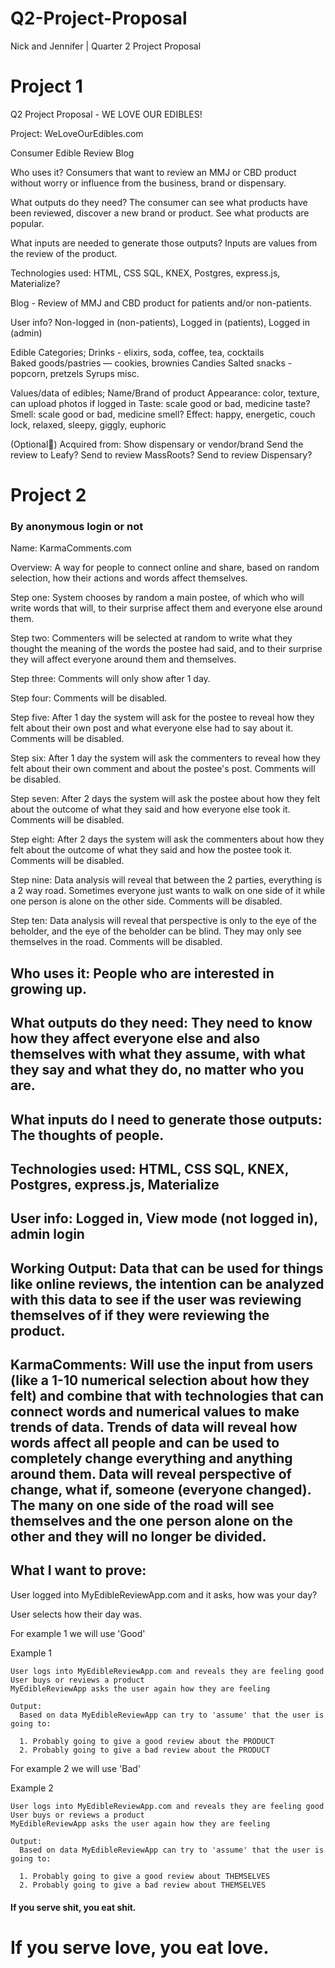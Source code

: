 # Q2-Project-Proposal
Nick and Jennifer | Quarter 2 Project Proposal

# Project 1

Q2 Project Proposal - WE LOVE OUR EDIBLES!

Project: WeLoveOurEdibles.com

Consumer Edible Review Blog

Who uses it? Consumers that want to review an MMJ or CBD product without worry or influence from the business, brand or dispensary.

What outputs do they need? The consumer can see what products have been reviewed, discover a new brand or product. See what products are popular.

What inputs are needed to generate those outputs? Inputs are values from the review of the product.

Technologies used: HTML, CSS SQL, KNEX, Postgres, express.js, Materialize?

Blog - Review of MMJ and CBD product for patients and/or non-patients.

User info? Non-logged in (non-patients), Logged in (patients), Logged in (admin)

Edible Categories;
Drinks - elixirs, soda, coffee, tea, cocktails  
Baked goods/pastries — cookies, brownies
Candies
Salted snacks - popcorn, pretzels
Syrups
misc.

Values/data of edibles;
Name/Brand of product
Appearance: color, texture, can upload photos if logged in
Taste: scale good or bad, medicine taste?
Smell: scale good or bad,  medicine smell?
Effect: happy, energetic, couch lock, relaxed, sleepy, giggly, euphoric  

(Optional)
Acquired from: Show dispensary or vendor/brand
Send the review to Leafy? Send to review MassRoots?
Send to review Dispensary?

# Project 2

### By anonymous login or not

Name: KarmaComments.com

Overview: A way for people to connect online and share, based on random selection, how their actions and words affect themselves.

Step one: System chooses by random a main postee, of which who will write words that will, to their surprise affect them and everyone else around them.

Step two: Commenters will be selected at random to write what they thought the meaning of the words the postee had said, and to their surprise they will affect everyone around them and themselves.

Step three: Comments will only show after 1 day.

Step four: Comments will be disabled.

Step five: After 1 day the system will ask for the postee to reveal how they felt about their own post and what everyone else had to say about it. Comments will be disabled.

Step six: After 1 day the system will ask the commenters to reveal how they felt about their own comment and about the postee's post. Comments will be disabled.

Step seven: After 2 days the system will ask the postee about how they felt about the outcome of what they said and how everyone else took it. Comments will be disabled.

Step eight: After 2 days the system will ask the commenters about how they felt about the outcome of what they said and how the postee took it. Comments will be disabled.

Step nine: Data analysis will reveal that between the 2 parties, everything is a 2 way road. Sometimes everyone just wants to walk on one side of it while one person is alone on the other side. Comments will be disabled.

Step ten: Data analysis will reveal that perspective is only to the eye of the beholder, and the eye of the beholder can be blind. They may only see themselves in the road. Comments will be disabled.

## Who uses it: People who are interested in growing up.

## What outputs do they need: They need to know how they affect everyone else and also themselves with what they assume, with what they say and what they do, no matter who you are.

## What inputs do I need to generate those outputs: The thoughts of people.

## Technologies used: HTML, CSS SQL, KNEX, Postgres, express.js, Materialize

## User info: Logged in, View mode (not logged in), admin login

## Working Output: Data that can be used for things like online reviews, the intention can be analyzed with this data to see if the user was reviewing themselves of if they were reviewing the product.

## KarmaComments: Will use the input from users (like a 1-10 numerical selection about how they felt) and combine that with technologies that can connect words and numerical values to make trends of data. Trends of data will reveal how words affect all people and can be used to completely change everything and anything around them. Data will reveal perspective of change, what if, someone (everyone changed). The many on one side of the road will see themselves and the one person alone on the other and they will no longer be divided.

## What I want to prove:

User logged into MyEdibleReviewApp.com and it asks, how was your day?

User selects how their day was.

For example 1 we will use 'Good'

Example 1

```
User logs into MyEdibleReviewApp.com and reveals they are feeling good
User buys or reviews a product
MyEdibleReviewApp asks the user again how they are feeling

Output:
  Based on data MyEdibleReviewApp can try to 'assume' that the user is going to:

  1. Probably going to give a good review about the PRODUCT
  2. Probably going to give a bad review about the PRODUCT

```

For example 2 we will use 'Bad'

Example 2

```
User logs into MyEdibleReviewApp.com and reveals they are feeling good
User buys or reviews a product
MyEdibleReviewApp asks the user again how they are feeling

Output:
  Based on data MyEdibleReviewApp can try to 'assume' that the user is going to:

  1. Probably going to give a good review about THEMSELVES
  2. Probably going to give a bad review about THEMSELVES
```

#### If you serve shit, you eat shit.

# If you serve love, you eat love.

